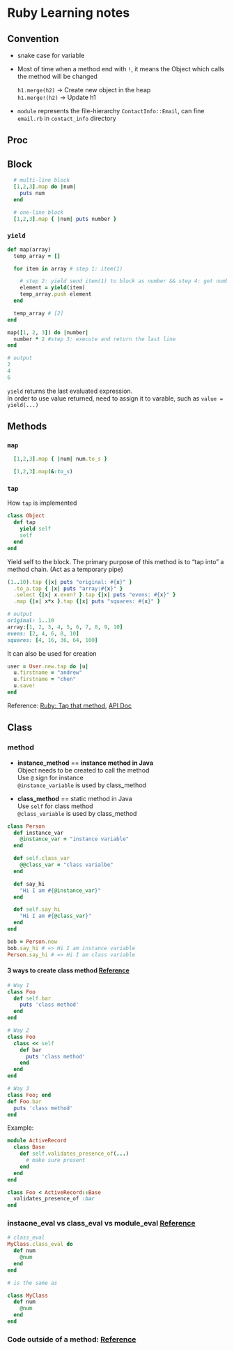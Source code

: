 # Ruby Learning notes

## Convention

  - snake case for variable
  - Most of time when a method end with `!`, it means the Object which calls the method will be changed<br/>

	`h1.merge(h2)` -> Create new object in the heap<br/>
	`h1.merge!(h2)` -> Update h1

  - `module` represents the file-hierarchy `ContactInfo::Email`, can fine `email.rb` in `contact_info` directory

## Proc
## Block

```ruby
  # multi-line block
  [1,2,3].map do |num|
    puts num
  end

  # one-line block
  [1,2,3].map { |num| puts number }
```

### `yield`

```ruby
def map(array)
  temp_array = []

  for item in array # step 1: item(1)

    # step 2: yield send item(1) to block as number && step 4: get number*2(1*2 = 2), assign to element
    element = yield(item)
    temp_array.push element
  end

  temp_array # [2]
end

map([1, 2, 3]) do |number|
  number * 2 #step 3: execute and return the last line
end

# output
2
4
6
```
`yield` returns the last evaluated expression.<br/>
In order to use value returned, need to assign it to varable, such as `value = yield(...)`

## Methods
### `map`
```ruby
  [1,2,3].map { |num| num.to_s }

  [1,2,3].map(&:to_s)
```

### `tap`

  How `tap` is implemented
  ```ruby
  class Object
    def tap
      yield self
      self
    end
  end
  ```

  Yield self to the block. The primary purpose of this method is to “tap into” a method chain. (Act as a temporary pipe)

  ```ruby
  (1..10).tap {|x| puts "original: #{x}" }
    .to_a.tap { |x| puts "array:#{x}" }
    .select {|x| x.even? }.tap {|x| puts "evens: #{x}" }
    .map {|x| x*x }.tap {|x| puts "squares: #{x}" }

  # output
  original: 1..10
  array:[1, 2, 3, 4, 5, 6, 7, 8, 9, 10]
  evens: [2, 4, 6, 8, 10]
  squares: [4, 16, 36, 64, 100]
  ```

  It can also be used for creation

  ```ruby
  user = User.new.tap do |u|
    u.firstname = "andrew"
    u.firstname = "chen"
    u.save!
  end
  ```

  Reference: [Ruby: Tap that method](https://medium.com/aviabird/ruby-tap-that-method-90c8a801fd6a), [API Doc](https://apidock.com/ruby/Object/tap)
## Class

### method
- **instance_method** == **instance method in Java**<br/>
Object needs to be created to call the method<br/>
Use `@` sign for instance<br/>
`@instance_variable` is used by class_method<br/>

- **class_method** == static method in Java<br/>
Use `self` for class method<br/>
`@class_variable` is used by class_method<br/>
```ruby
class Person
  def instance_var
    @instance_var = "instance variable"
  end

  def self.class_var
    @@class_var = "class varialbe"
  end

  def say_hi
    "Hi I am #{@instance_var}"
  end

  def self.say_hi
    "Hi I am #{@class_var}"
  end
end

bob = Person.new
bob.say_hi # => Hi I am instance variable
Person.say_hi # => Hi I am class variable
```

#### 3 ways to create class method  [Reference](http://www.railstips.org/blog/archives/2009/05/11/class-and-instance-methods-in-ruby/)
```ruby
# Way 1
class Foo
  def self.bar
    puts 'class method'
  end
end

# Way 2
class Foo
  class << self
    def bar
      puts 'class method'
    end
  end
end

# Way 3
class Foo; end
def Foo.bar
  puts 'class method'
end
```
Example: 
```ruby
module ActiveRecord
  class Base
    def self.validates_presence_of(...)
      # make sure present
    end
  end
end

class Foo < ActiveRecord::Base
  validates_presence_of :bar
end
```

### instacne_eval vs class_eval vs module_eval [Reference](https://web.stanford.edu/~ouster/cgi-bin/cs142-winter15/classEval.php)
```ruby
# class_eval
MyClass.class_eval do
  def num
    @num
  end
end

# is the same as 

class MyClass
  def num
    @num
  end
end
```


### Code outside of a method: [Reference](https://stackoverflow.com/questions/20414289/code-placed-outside-of-a-method)